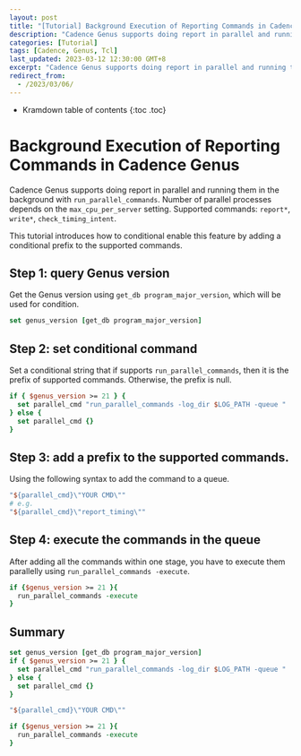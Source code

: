 ```yaml
---
layout: post
title: "[Tutorial] Background Execution of Reporting Commands in Cadence Genus"
description: "Cadence Genus supports doing report in parallel and running them in the background. This tutorial introduces how to conditional enable this feature using Tcl syntax."
categories: [Tutorial]
tags: [Cadence, Genus, Tcl]
last_updated: 2023-03-12 12:30:00 GMT+8
excerpt: "Cadence Genus supports doing report in parallel and running them in the background. This tutorial introduces how to conditional enable this feature using Tcl syntax."
redirect_from:
  - /2023/03/06/
---
```


* Kramdown table of contents
{:toc .toc}

# Background Execution of Reporting Commands in Cadence Genus

Cadence Genus supports doing report in parallel and running them in the background with `run_parallel_commands`. 
Number of parallel processes depends on the
`max_cpu_per_server` setting.
Supported commands: `report*`, `write*`, `check_timing_intent`. 

This tutorial introduces how to conditional enable this feature by adding a conditional prefix to the supported commands.

## Step 1: query Genus version

Get the Genus version using `get_db program_major_version`, which will be used for condition.

```tcl
set genus_version [get_db program_major_version]
```

## Step 2: set conditional command

Set a conditional string that if supports `run_parallel_commands`, then it is the prefix of supported commands. Otherwise, the prefix is null.

```tcl
if { $genus_version >= 21 } {
  set parallel_cmd "run_parallel_commands -log_dir $LOG_PATH -queue "
} else {
  set parallel_cmd {}
}
```

## Step 3: add a prefix to the supported commands.

Using the following syntax to add the command to a queue.

```tcl
"${parallel_cmd}\"YOUR CMD\""
# e.g.
"${parallel_cmd}\"report_timing\""
```

## Step 4: execute the commands in the queue

After adding all the commands within one stage, you have to execute them parallelly using `run_parallel_commands -execute`.

```tcl
if {$genus_version >= 21 }{
  run_parallel_commands -execute
}
```

## Summary

```tcl
set genus_version [get_db program_major_version]
if { $genus_version >= 21 } {
  set parallel_cmd "run_parallel_commands -log_dir $LOG_PATH -queue "
} else {
  set parallel_cmd {}
}

"${parallel_cmd}\"YOUR CMD\""

if {$genus_version >= 21 }{
  run_parallel_commands -execute
}
```
